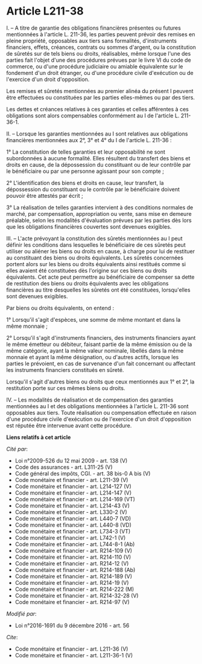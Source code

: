 # Article L211-38

I. – A titre de garantie des obligations financières présentes ou futures mentionnées à l'article L. 211-36, les parties
peuvent prévoir des remises en pleine propriété, opposables aux tiers sans formalités, d'instruments financiers, effets,
créances, contrats ou sommes d'argent, ou la constitution de sûretés sur de tels biens ou droits, réalisables, même lorsque
l'une des parties fait l'objet d'une des procédures prévues par le livre VI du code de commerce, ou d'une procédure
judiciaire ou amiable équivalente sur le fondement d'un droit étranger, ou d'une procédure civile d'exécution ou de
l'exercice d'un droit d'opposition.

Les remises et sûretés mentionnées au premier alinéa du présent I peuvent être effectuées ou constituées par les parties
elles-mêmes ou par des tiers.

Les dettes et créances relatives à ces garanties et celles afférentes à ces obligations sont alors compensables conformément
au I de l'article L. 211-36-1.

II. – Lorsque les garanties mentionnées au I sont relatives aux obligations financières mentionnées aux 2°, 3° et 4° du I de
l'article L. 211-36 :

1° La constitution de telles garanties et leur opposabilité ne sont subordonnées à aucune formalité. Elles résultent du
transfert des biens et droits en cause, de la dépossession du constituant ou de leur contrôle par le bénéficiaire ou par une
personne agissant pour son compte ;

2° L'identification des biens et droits en cause, leur transfert, la dépossession du constituant ou le contrôle par le
bénéficiaire doivent pouvoir être attestés par écrit ;

3° La réalisation de telles garanties intervient à des conditions normales de marché, par compensation, appropriation ou
vente, sans mise en demeure préalable, selon les modalités d'évaluation prévues par les parties dès lors que les obligations
financières couvertes sont devenues exigibles.

III. – L'acte prévoyant la constitution des sûretés mentionnées au I peut définir les conditions dans lesquelles le
bénéficiaire de ces sûretés peut utiliser ou aliéner les biens ou droits en cause, à charge pour lui de restituer au
constituant des biens ou droits équivalents. Les sûretés concernées portent alors sur les biens ou droits équivalents ainsi
restitués comme si elles avaient été constituées dès l'origine sur ces biens ou droits équivalents. Cet acte peut permettre
au bénéficiaire de compenser sa dette de restitution des biens ou droits équivalents avec les obligations financières au
titre desquelles les sûretés ont été constituées, lorsqu'elles sont devenues exigibles.

Par biens ou droits équivalents, on entend :

1° Lorsqu'il s'agit d'espèces, une somme de même montant et dans la même monnaie ;

2° Lorsqu'il s'agit d'instruments financiers, des instruments financiers ayant le même émetteur ou débiteur, faisant partie
de la même émission ou de la même catégorie, ayant la même valeur nominale, libellés dans la même monnaie et ayant la même
désignation, ou d'autres actifs, lorsque les parties le prévoient, en cas de survenance d'un fait concernant ou affectant les
instruments financiers constitués en sûreté.

Lorsqu'il s'agit d'autres biens ou droits que ceux mentionnés aux 1° et 2°, la restitution porte sur ces mêmes biens ou
droits.

IV. – Les modalités de réalisation et de compensation des garanties mentionnées au I et des obligations mentionnées à
l'article L. 211-36 sont opposables aux tiers. Toute réalisation ou compensation effectuée en raison d'une procédure civile
d'exécution ou de l'exercice d'un droit d'opposition est réputée être intervenue avant cette procédure.

**Liens relatifs à cet article**

_Cité par_:

  - Loi n°2009-526 du 12 mai 2009 - art. 138 (V)
  - Code des assurances - art. L311-25 (V)
  - Code général des impôts, CGI. - art. 38 bis-0 A bis (V)
  - Code monétaire et financier - art. L211-39 (V)
  - Code monétaire et financier - art. L214-127 (V)
  - Code monétaire et financier - art. L214-147 (V)
  - Code monétaire et financier - art. L214-169 (VT)
  - Code monétaire et financier - art. L214-43 (V)
  - Code monétaire et financier - art. L330-2 (V)
  - Code monétaire et financier - art. L440-7 (VD)
  - Code monétaire et financier - art. L440-8 (VD)
  - Code monétaire et financier - art. L734-3 (VT)
  - Code monétaire et financier - art. L742-1 (V)
  - Code monétaire et financier - art. L744-8-1 (Ab)
  - Code monétaire et financier - art. R214-109 (V)
  - Code monétaire et financier - art. R214-110 (V)
  - Code monétaire et financier - art. R214-12 (V)
  - Code monétaire et financier - art. R214-188 (Ab)
  - Code monétaire et financier - art. R214-189 (V)
  - Code monétaire et financier - art. R214-19 (V)
  - Code monétaire et financier - art. R214-222 (M)
  - Code monétaire et financier - art. R214-32-28 (V)
  - Code monétaire et financier - art. R214-97 (V)

_Modifié par_:

  - Loi n°2016-1691 du 9 décembre 2016 - art. 56

_Cite_:

  - Code monétaire et financier - art. L211-36 (V)
  - Code monétaire et financier - art. L211-36-1 (V)
